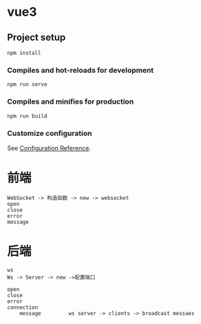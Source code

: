 # vue3

## Project setup
```
npm install
```

### Compiles and hot-reloads for development
```
npm run serve
```

### Compiles and minifies for production
```
npm run build
```

### Customize configuration
See [Configuration Reference](https://cli.vuejs.org/config/).


# 前端
    WebSocket -> 构造函数 -> new -> websocket
    open
    close
    error
    message

# 后端
    ws
    Ws -> Server -> new ->配置端口

    open
    close
    error
    connection
        message         ws server -> clients -> broadcast messaes
